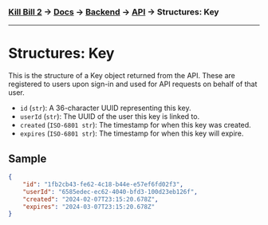 ### [Kill Bill 2](../../../../README.md) → [Docs](../../../README.md) → [Backend](../../README.md) → [API](../README.md) → Structures: Key
---

# Structures: Key
This is the structure of a Key object returned from the API. These are registered to users upon sign-in and used for API requests on behalf of that user.

* `id` (`str`): A 36-character UUID representing this key.
* `userId` (`str`): The UUID of the user this key is linked to.
* `created` (`ISO-6801 str`): The timestamp for when this key was created.
* `expires` (`ISO-6801 str`): The timestamp for when this key will expire.

## Sample
```json
{
    "id": "1fb2cb43-fe62-4c18-b44e-e57ef6fd02f3",
    "userId": "6585edec-ec62-4040-bfd3-100d23eb126f",
    "created": "2024-02-07T23:15:20.678Z",
    "expires": "2024-03-07T23:15:20.678Z"
}
```